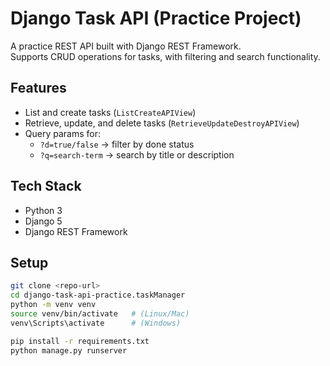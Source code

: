# Django Task API (Practice Project)

A practice REST API built with Django REST Framework.  
Supports CRUD operations for tasks, with filtering and search functionality.

## Features

- List and create tasks (`ListCreateAPIView`)
- Retrieve, update, and delete tasks (`RetrieveUpdateDestroyAPIView`)
- Query params for:
  - `?d=true/false` → filter by done status
  - `?q=search-term` → search by title or description

## Tech Stack

- Python 3
- Django 5
- Django REST Framework

## Setup

```bash
git clone <repo-url>
cd django-task-api-practice.taskManager
python -m venv venv
source venv/bin/activate   # (Linux/Mac)
venv\Scripts\activate      # (Windows)

pip install -r requirements.txt
python manage.py runserver
```
